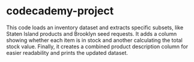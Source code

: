 # codecademy-project

This code loads an inventory dataset and extracts specific subsets, like Staten Island products and Brooklyn seed requests.
It adds a column showing whether each item is in stock and another calculating the total stock value.
Finally, it creates a combined product description column for easier readability and prints the updated dataset.
